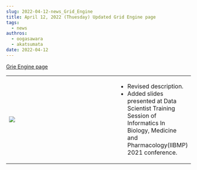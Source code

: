 ```yaml
---
slug: 2022-04-12-news_Grid_Engine
title: April 12, 2022 (Thuesday) Updated Grid Engine page
tags:
  - news
authros:
  - oogasawara
  - akatsumata
date: 2022-04-12
---
```


[Grie Engine page](/software/grid_engine/)

<table>
<tr>
<td width="400">

![](/img/2022-04-12_news_Grid_Engine.png)
</td>
<td valign="top">
<ul>
    <li>Revised description.</li>
    <li>Added slides presented at Data Scientist Training Session of Informatics In Biology, Medicine and Pharmacology(IIBMP) 2021 conference.</li>
</ul>
</td>
</tr>
</table>



